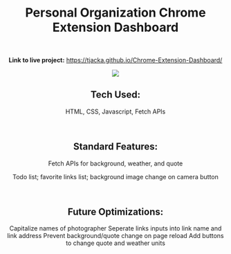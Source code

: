 <div align="center">

# Personal Organization Chrome Extension Dashboard

<br>

**Link to live project:** https://tjacka.github.io/Chrome-Extension-Dashboard/

<img src="https://i.ibb.co/BZDcc5W/project.jpg" border="0">

<br>

## Tech Used: 
  
HTML, CSS, Javascript, Fetch APIs

<br> 

## Standard Features:

Fetch APIs for background, weather, and quote

Todo list; favorite links list; background image change on camera button

<br>
  
## Future Optimizations:
  
Capitalize names of photographer
Seperate links inputs into link name and link address
Prevent background/quote change on page reload
Add buttons to change quote and weather units
  
</div>
